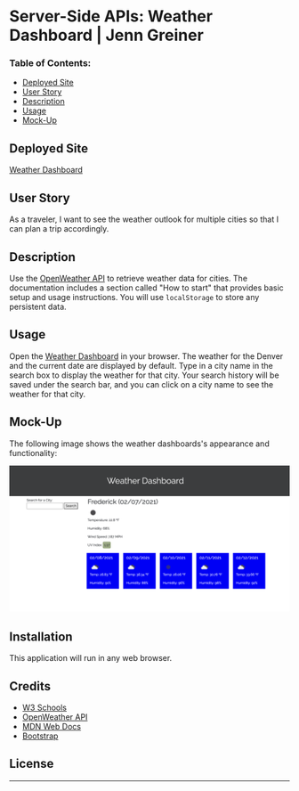 # Server-Side APIs: Weather Dashboard | Jenn Greiner

### Table of Contents:
* [Deployed Site](#deployed-site)
* [User Story](#user-story)
* [Description](#description)
* [Usage](#Usage)
* [Mock-Up](#Mock-Up)

## Deployed Site
[Weather Dashboard](https://jenngreiner.github.io/weather-dashboard-homework6/)

## User Story
As a traveler, I want to see the weather outlook for multiple cities so that I can plan a trip accordingly.

## Description 
Use the [OpenWeather API](https://openweathermap.org/api) to retrieve weather data for cities. The documentation includes a section called "How to start" that provides basic setup and usage instructions. You will use `localStorage` to store any persistent data.

## Usage
Open the [Weather Dashboard](https://jenngreiner.github.io/weather-dashboard-homework6/) in your browser. The weather for the Denver and the current date are displayed by default. Type in a city name in the search box to display the weather for that city. Your search history will be saved under the search bar, and you can click on a city name to see the weather for that city. 

## Mock-Up

The following image shows the weather dashboards's appearance and functionality:

![The weather app includes a search option, a list of cities, and a five-day forecast and current weather conditions for Atlanta.](./Assets/img/06-server-side-apis-homework-demo.png)


## Installation
This application will run in any web browser.
​

## Credits
* [W3 Schools](https://www.w3schools.com/)
* [OpenWeather API](https://openweathermap.org/api)
* [MDN Web Docs](https://developer.mozilla.org/)
* [Bootstrap](https://getbootstrap.com/)

## License

- - -
